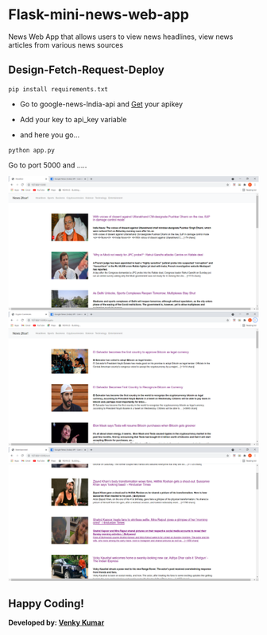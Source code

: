# Flask-mini-news-web-app
News Web App that allows users to view news headlines, view news articles from various news sources

## Design-Fetch-Request-Deploy

```
pip install requirements.txt
```

- Go to google-news-India-api and <a href="https://newsapi.org/s/google-news-in-api">Get</a> your apikey

- Add your key to api_key variable

- and here you go...

```
python app.py
```

Go to port 5000 and .....
  
  ![demo1](./templates/images/a.png)
  ![demo2](./templates/images/b.png)
  ![demo2](./templates/images/c.png)

</p>

## Happy Coding!

<strong>Developed by: <a href="https://github.com/BoddepallyVenkatesh06">Venky Kumar</a>